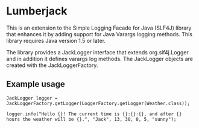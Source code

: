 # Lumberjack

This is an extension to the Simple Logging Facade for Java (SLF4J) library that enhances it by adding
support for Java Varargs logging methods. This library requires Java version 1.5 or later.

The library provides a JackLogger interface that extends org.slf4j.Logger and in addition
it defines varargs log methods. The JackLogger objects are created with the JackLoggerFactory.

## Example usage

```
JackLogger logger = JackLoggerFactory.getLogger(LoggerFactory.getLogger(Weather.class));

logger.info("Hello {}! The current time is {}:{}:{}, and after {} hours the weather will be {}.", "Jack", 13, 30, 0, 5, "sunny");
```
